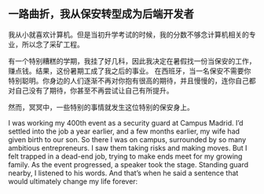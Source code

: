 ## 一路曲折，我从保安转型成为后端开发者 #

我从小就喜欢计算机。但是当初升学考试的时候，我的分数不够念计算机相关的专业，所以念了采矿工程。

有一个特别糟糕的学期，我挂了好几科，因此我决定在暑假找一份当保安的工作，赚点钱。结果，这份暑期工成了我之后的事业。
在西班牙，当一名保安不需要你特别聪明。你身边的人们逐渐不再对你抱有很高的期待，并且慢慢的，连你自己都对自己没有了期待，你甚至不再尝试让自己有所提升。

然而，冥冥中，一些特别的事情就发生这位特别的保安身上。


I was working my 400th event as a security guard at Campus Madrid. I’d settled into the job a year earlier, and a few months earlier, my wife had given birth to our son.
So there I was on campus, surrounded by so many ambitious entrepreneurs. I saw them taking risks and making moves. But I felt trapped in a dead-end job, trying to make ends meet for my growing family.
As the event progressed, a speaker took the stage. Standing guard nearby, I listened to his words. And that’s when he said a sentence that would ultimately change my life forever:

